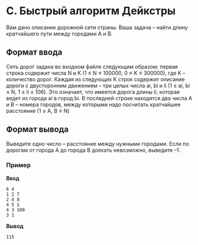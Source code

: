 # C. Быстрый алгоритм Дейкстры

Вам дано описание дорожной сети страны. Ваша задача – найти длину кратчайшего пути между городами А и B.

## Формат ввода
Сеть дорог задана во входном файле следующим образом: первая строка содержит числа N и K (1 ≤ N ≤ 100000, 0 ≤ K ≤ 300000), где K – количество дорог. Каждая из следующих K строк содержит описание дороги с двусторонним движением – три целых числа ai, bi и li (1 ≤ ai, bi ≤ N, 1 ≤ li ≤ 106). Это означает, что имеется дорога длины li, которая ведет из города ai в город bi. В последней строке находятся два числа А и В – номера городов, между которыми надо посчитать кратчайшее расстояние (1 ≤ A, B ≤ N)

## Формат вывода
Выведите одно число – расстояние между нужными городами. Если по дорогам от города А до города В доехать невозможно, выведите –1.

### **Пример**

**Ввод**
```
6 4
1 2 7
2 4 8
4 5 1
4 3 100
3 1
```
**Вывод**
```
115
```